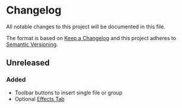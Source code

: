 # Changelog

All notable changes to this project will be documented in this file.

The format is based on [Keep a Changelog](http://keepachangelog.com/en/1.0.0/)
and this project adheres to [Semantic Versioning](http://semver.org/spec/v2.0.0.html).

## Unreleased

### Added

* Toolbar buttons to insert single file or group
* Optional [Effects Tab][effects-tab-landing]

[effects-tab-landing]: https://uploadcare.com/features/effects_tab/
